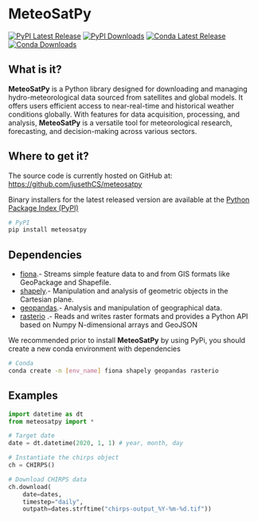 # MeteoSatPy
[![PyPI Latest Release](https://img.shields.io/pypi/v/pandas.svg)](https://pypi.org/project/pandas/)
[![PyPI Downloads](https://img.shields.io/pypi/dm/pandas.svg?label=PyPI%20downloads)](https://pypi.org/project/pandas/)
[![Conda Latest Release](https://anaconda.org/conda-forge/pandas/badges/version.svg)](https://anaconda.org/conda-forge/pandas) 
[![Conda Downloads](https://img.shields.io/conda/dn/conda-forge/pandas.svg?label=Conda%20downloads)](https://anaconda.org/conda-forge/pandas)


## What is it?
**MeteoSatPy** is a Python library designed for downloading and managing hydro-meteorological data sourced from satellites and global models. It offers users efficient access to near-real-time and historical weather conditions globally. With features for data acquisition, processing, and analysis, **MeteoSatPy** is a versatile tool for meteorological research, forecasting, and decision-making across various sectors. 

## Where to get it?
The source code is currently hosted on GitHub at:
https://github.com/jusethCS/meteosatpy

Binary installers for the latest released version are available at the [Python
Package Index (PyPI)](https://pypi.org/project/meteosatpy)

```sh
# PyPI
pip install meteosatpy
```

## Dependencies
- [fiona](https://fiona.readthedocs.io/en/stable/README.html).- Streams simple feature data to and from GIS formats like GeoPackage and Shapefile.
- [shapely](https://shapely.readthedocs.io/en/stable/).- Manipulation and analysis of geometric objects in the Cartesian plane.
- [geopandas](https://readthedocs.org/projects/geopandas/).- Analysis and manipulation of geographical data.
- [rasterio](https://rasterio.readthedocs.io/en/stable/) .- Reads and writes raster formats and provides a Python API based on Numpy N-dimensional arrays and GeoJSON

We recommended prior to install **MeteoSatPy** by using PyPi, you should create a new conda environment with dependencies

```sh
# Conda
conda create -n [env_name] fiona shapely geopandas rasterio
```

## Examples

```python
import datetime as dt
from meteosatpy import *

# Target date
date = dt.datetime(2020, 1, 1) # year, month, day

# Instantiate the chirps object
ch = CHIRPS()

# Download CHIRPS data
ch.download(
    date=dates, 
    timestep="daily", 
    outpath=dates.strftime("chirps-output_%Y-%m-%d.tif"))
```
